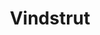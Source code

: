 ---
title: 'Vindstrut'
symbol_image: '/images/symbols/insats/48.svg'
weight: 48
card: true
card_color: 'bg-symbol-red'
---